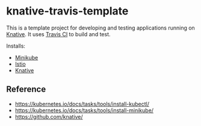 # knative-travis-template

This is a template project for developing and testing applications running on [Knative](https://github.com/knative/). It uses [Travis CI](https://travis-ci.org) to build and test.

Installs:
- [Minikube](https://github.com/kubernetes/minikube)
- [Istio](https://istio.io/)
- [Knative](https://github.com/knative/)

## Reference

- https://kubernetes.io/docs/tasks/tools/install-kubectl/
- https://kubernetes.io/docs/tasks/tools/install-minikube/
- https://github.com/knative/
